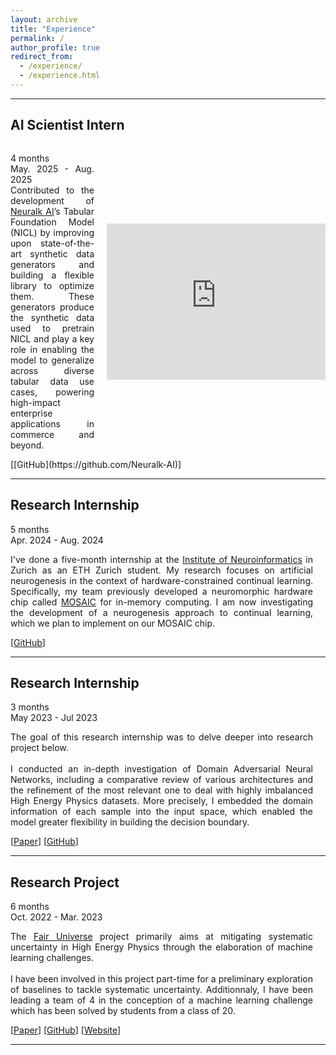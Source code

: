 ```yaml
---
layout: archive
title: "Experience"
permalink: /
author_profile: true
redirect_from: 
  - /experience/
  - /experience.html
---
```


---

## AI Scientist Intern
<div style="display: flex; align-items: center;">
  <div style="flex: 1; text-align: justify; margin-right: 20px;">
    <p>4 months<br>
    May. 2025 - Aug. 2025<br>
    Contributed to the development of <a href="https://www.neuralk-ai.com/">Neuralk AI</a>’s Tabular Foundation Model (NICL) by improving upon state-of-the-art synthetic data generators and building a flexible library to optimize them. These generators produce the synthetic data used to pretrain NICL and play a key role in enabling the model to generalize across diverse tabular data use cases, powering high-impact enterprise applications in commerce and beyond.</p>
  </div>
  <div style="flex: 1;">
    <iframe src="https://www.linkedin.com/embed/feed/update/urn:li:share:7357056042989428736?collapsed=1" height="250" width="350" frameborder="0" allowfullscreen="" title="Post intégré"></iframe>
  </div>
</div>
[[GitHub](https://github.com/Neuralk-AI)]

---

## Research Internship
5 months<br>
Apr. 2024 - Aug. 2024

<div style="flex: 1; text-align: justify; margin-right: 20px;">
    <p>I've done a five-month internship at the <a href="https://www.ini.uzh.ch/en/research/groups/EIS/Research.html">Institute of Neuroinformatics</a> in Zurich as an ETH Zurich student. My research focuses on artificial neurogenesis in the context of hardware-constrained continual learning. Specifically, my team previously developed a neuromorphic hardware chip called <a href="https://www.nature.com/articles/s41467-023-44365-x">MOSAIC</a> for in-memory computing. I am now investigating the development of a neurogenesis approach to continual learning, which we plan to implement on our MOSAIC chip.</p>
</div>

[[GitHub](https://github.com/Mathisnplus1/Master-Thesis)]

---

## Research Internship
3 months<br>
May 2023 - Jul 2023

<div style="flex: 1; text-align: justify; margin-right: 20px;">
    <p>The goal of this research internship was to delve deeper into research project below.
    <br><br>
    I conducted an in-depth investigation of Domain Adversarial Neural Networks, including a comparative review of various architectures and the refinement of the most relevant one to deal with highly imbalanced High Energy Physics datasets. More precisely, I embedded the domain information of each sample into the input space, which enabled the model greater flexibility in building the decision boundary.</p>
</div>

[[Paper](https://github.com/Mathisnplus1/fair-universe/blob/main/Internship/technical_report.pdf)] [[GitHub](https://github.com/Mathisnplus1/fair-universe/tree/main/Internship)]

---

## Research Project
6 months<br>
Oct. 2022 - Mar. 2023

<div style="flex: 1; text-align: justify; margin-right: 20px;">
    <p>The <a href="https://fair-universe.lbl.gov/">Fair Universe</a> project primarily aims at mitigating systematic uncertainty in High Energy Physics through the elaboration of machine learning challenges.
    <br><br>
    I have been involved in this project part-time for a preliminary exploration of baselines to tackle systematic uncertainty. Additionnaly, I have been leading a team of 4 in the conception of a machine learning challenge which has been solved by students from a class of 20.</p>
</div>

[[Paper](/files/Fair_Universe_Toy_Challenge_Report.pdf)] [[GitHub](https://github.com/FairUniverseChallenge/FairUniverseChallenge)] [[Website](https://www.codabench.org/competitions/565/?secret_key=35329465-c378-4483-9564-8a4a4bf617ba)]

---